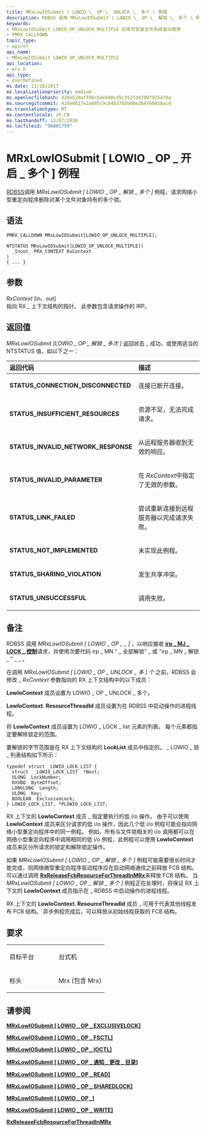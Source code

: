 ```yaml
---
title: MRxLowIOSubmit \ LOWIO \_ OP \_ UNLOCK \_ 多个 \ 例程
description: RDBSS 调用 MRxLowIOSubmit \ LOWIO \_ OP \_ 解锁 \_ 多个 \ 例程，请求网络小型重定向程序删除对某个文件对象持有的多个锁。
keywords:
- MRxLowIOSubmit LOWIO_OP_UNLOCK_MULTIPLE 日常可安装文件系统驱动程序
- PMRX_CALLDOWN
topic_type:
- apiref
api_name:
- MRxLowIOSubmit LOWIO_OP_UNLOCK_MULTIPLE
api_location:
- mrx.h
api_type:
- UserDefined
ms.date: 11/28/2017
ms.localizationpriority: medium
ms.openlocfilehash: d28e520aff06cbdeb00cd5c352fd4709f925470a
ms.sourcegitcommit: 418e6617e2a695c9cb4b37b5b60e264760858acd
ms.translationtype: MT
ms.contentlocale: zh-CN
ms.lasthandoff: 12/07/2020
ms.locfileid: "96801759"
---
```

# <a name="mrxlowiosubmitlowio_op_unlock_multiple-routine"></a>MRxLowIOSubmit \[ LOWIO \_ OP \_ 开启 \_ 多个 \] 例程


[RDBSS](./the-rdbss-driver-and-library.md)调用 *MRxLowIOSubmit \[ LOWIO \_ OP \_ 解锁 \_ 多个 \]* 例程，请求网络小型重定向程序删除对某个文件对象持有的多个锁。

<a name="syntax"></a>语法
------

```ManagedCPlusPlus
PMRX_CALLDOWN MRxLowIOSubmit[LOWIO_OP_UNLOCK_MULTIPLE];

NTSTATUS MRxLowIOSubmit[LOWIO_OP_UNLOCK_MULTIPLE](
  _Inout_ PRX_CONTEXT RxContext
)
{ ... }
```

<a name="parameters"></a>参数
----------

*RxContext* \[in、out\]  
指向 RX \_ 上下文结构的指针。 此参数包含请求操作的 IRP。

<a name="return-value"></a>返回值
------------

*MRxLowIOSubmit \[LOWIO \_ OP \_ 解锁 \_ 多次 \]* 返回状态 \_ 成功，或使用适当的 NTSTATUS 值，如以下之一：

<table>
<colgroup>
<col width="50%" />
<col width="50%" />
</colgroup>
<thead>
<tr class="header">
<th align="left">返回代码</th>
<th align="left">描述</th>
</tr>
</thead>
<tbody>
<tr class="odd">
<td align="left"><strong>STATUS_CONNECTION_DISCONNECTED</strong></td>
<td align="left"><p>连接已断开连接。</p></td>
</tr>
<tr class="even">
<td align="left"><strong>STATUS_INSUFFICIENT_RESOURCES</strong></td>
<td align="left"><p>资源不足，无法完成请求。</p></td>
</tr>
<tr class="odd">
<td align="left"><strong>STATUS_INVALID_NETWORK_RESPONSE</strong></td>
<td align="left"><p>从远程服务器收到无效的响应。</p></td>
</tr>
<tr class="even">
<td align="left"><strong>STATUS_INVALID_PARAMETER</strong></td>
<td align="left"><p>在 <em>RxContext</em>中指定了无效的参数。</p></td>
</tr>
<tr class="odd">
<td align="left"><strong>STATUS_LINK_FAILED</strong></td>
<td align="left"><p>尝试重新连接到远程服务器以完成请求失败。</p></td>
</tr>
<tr class="even">
<td align="left"><strong>STATUS_NOT_IMPLEMENTED</strong></td>
<td align="left"><p>未实现此例程。</p></td>
</tr>
<tr class="odd">
<td align="left"><strong>STATUS_SHARING_VIOLATION</strong></td>
<td align="left"><p>发生共享冲突。</p></td>
</tr>
<tr class="even">
<td align="left"><strong>STATUS_UNSUCCESSFUL</strong></td>
<td align="left"><p>调用失败。</p></td>
</tr>
</tbody>
</table>

 

<a name="remarks"></a>备注
-------

RDBSS 调用 *MRxLowIOSubmit \[ LOWIO \_ OP \_ \_ \]* ，以响应接收 [**irp \_ MJ \_ LOCK \_ 控制**](irp-mj-lock-control.md)请求，并使用次要代码 irp \_ MN " \_ 全部解锁" \_ 或 "irp \_ MN \_ 解锁 \_ " \_ \_ 。

在调用 *MRxLowIOSubmit \[ LOWIO \_ OP \_ UNLOCK \_ 多 \] 个* 之前，RDBSS 会修改 \_ *RxContext* 参数指向的 RX 上下文结构中的以下成员：

**LowIoContext** 成员设置为 LOWIO \_ OP \_ UNLOCK \_ 多个。

**LowIoContext. ResourceThreadId** 成员设置为在 RDBSS 中启动操作的进程线程。

将 **LowIoContext** 成员设置为 LOWIO \_ LOCK \_ list 元素的列表。 每个元素都指定要解除锁定的范围。

要解锁的字节范围是在 RX 上下文结构的 **LockList** 成员中指定的。 \_ LOWIO \_ 锁 \_ 列表结构如下所示：

``` syntax
typedef struct _LOWIO_LOCK_LIST {
  struct  _LOWIO_LOCK_LIST  *Next;
  ULONG  LockNumber;
  RXVBO  ByteOffset;
  LONGLONG  Length;
  ULONG  Key;
  BOOLEAN  ExclusiveLock;
} LOWIO_LOCK_LIST, *PLOWIO_LOCK_LIST;
```

RX 上下文的 **LowIoContext** 成员 \_ 指定要执行的低 i/o 操作。 由于可以使用 **LowIoContext** 成员来区分请求的低 i/o 操作，因此几个低 i/o 例程可能会指向网络小型重定向程序中的同一例程。 例如，所有与文件锁相关的 i/o 调用都可以在网络小型重定向程序中调用相同的低 i/o 例程，此例程可以使用 **LowIoContext** 成员来区分所请求的锁定和解除锁定操作。

如果 *MRxLowIOSubmit \[ LOWIO \_ OP \_ 解锁 \_ 多个 \]* 例程可能需要很长时间才能完成，则网络微型重定向程序驱动程序应在启动网络通信之前释放 FCB 结构。 可以通过调用 [**RxReleaseFcbResourceForThreadInMRx**](/windows-hardware/drivers/ddi/mrxfcb/nf-mrxfcb-rxreleasefcbresourceforthreadinmrx)来释放 FCB 结构。 当 *MRxLowIOSubmit \[ LOWIO \_ OP \_ 解锁 \_ 多个 \]* 例程正在处理时，将保证 RX 上下文的 **LowIoContext** 成员指示在 \_ RDBSS 中启动操作的进程线程。

RX 上下文的 **LowIoContext. ResourceThreadId** 成员 \_ 可用于代表其他线程发布 FCB 结构。 异步例程完成后，可以释放从初始线程获取的 FCB 结构。

<a name="requirements"></a>要求
------------

<table>
<colgroup>
<col width="50%" />
<col width="50%" />
</colgroup>
<tbody>
<tr class="odd">
<td align="left"><p>目标平台</p></td>
<td align="left">台式机</td>
</tr>
<tr class="even">
<td align="left"><p>标头</p></td>
<td align="left">Mrx (包含 Mrx) </td>
</tr>
</tbody>
</table>

## <a name="see-also"></a>请参阅


[**MRxLowIOSubmit \[ LOWIO \_ OP \_ EXCLUSIVELOCK\]**](mrxlowiosubmit-lowio-op-exclusivelock-.md)

[**MRxLowIOSubmit \[ LOWIO \_ OP \_ FSCTL\]**](mrxlowiosubmit-lowio-op-fsctl-.md)

[**MRxLowIOSubmit \[ LOWIO \_ OP \_ IOCTL\]**](mrxlowiosubmit-lowio-op-ioctl-.md)

[**MRxLowIOSubmit \[ LOWIO \_ OP \_ 通知 \_ 更改 \_ 目录\]**](mrxlowiosubmit-lowio-op-notify-change-directory-.md)

[**MRxLowIOSubmit \[ LOWIO \_ OP \_ READ\]**](mrxlowiosubmit-lowio-op-read-.md)

[**MRxLowIOSubmit \[ LOWIO \_ OP \_ SHAREDLOCK\]**](mrxlowiosubmit-lowio-op-sharedlock-.md)

[**MRxLowIOSubmit \[ LOWIO \_ OP \_\]**](mrxlowiosubmit-lowio-op-unlock-.md)

[**MRxLowIOSubmit \[ LOWIO \_ OP \_ WRITE\]**](mrxlowiosubmit-lowio-op-write-.md)

[**RxReleaseFcbResourceForThreadInMRx**](/windows-hardware/drivers/ddi/mrxfcb/nf-mrxfcb-rxreleasefcbresourceforthreadinmrx)

 

